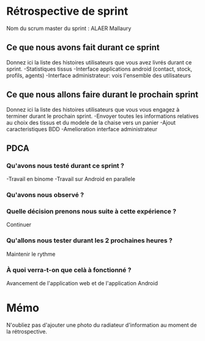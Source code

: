 # Rétrospective de sprint

Nom du scrum master du sprint : ALAER Mallaury 

## Ce que nous avons fait durant ce sprint
Donnez ici la liste des histoires utilisateurs que vous avez livrés durant ce sprint.
-Statistiques tissus
-Interface applications android (contact, stock, profils, agents)
-Interface administrateur: vois l'ensemble des utilisateurs

## Ce que nous allons faire durant le prochain sprint
Donnez ici la liste des histoires utilisateurs que vous vous engagez à terminer durant le prochain sprint.
-Envoyer toutes les informations relatives au choix des tissus et du modele de la chaise vers un panier
-Ajout caracteristiques BDD
-Amelioration interface administrateur

## PDCA 
### Qu'avons nous testé durant ce sprint ?
-Travail en binome
-Travail sur Android en parallele

### Qu'avons nous observé ? 

### Quelle décision prenons nous suite à cette expérience ?
Continuer

### Qu'allons nous tester durant les 2 prochaines heures ?
Maintenir le rythme

### À quoi verra-t-on que celà à fonctionné ?
Avancement de l'application web et de l'application Android

# Mémo
N'oubliez pas d'ajouter une photo du radiateur d'information au moment de la rétrospective.